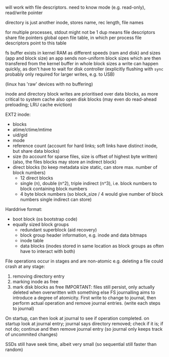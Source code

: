 <!-- SPDX-License-Identifier: zlib-acknowledgement -->
will work with file descriptors. need to know mode (e.g. read-only), read/write pointer

directory is just another inode, 
stores name, rec length, file names

for multiple processes, stdout might not be 1
dup means file descriptors share file pointers
global open file table, in which per process file descriptors point to this table

fs buffer exists in kernel RAM as different speeds (ram and disk) and sizes (app and block size)
an app sends non-uniform block sizes which are then transfered from the kernel buffer in whole block sizes
a write can happen quickly, as don't have to wait for disk controller 
(explicitly flushing with `sync` probably only required for larger writes, e.g. to USB)

(linux has 'raw' devices with no buffering)

inode and directory block writes are prioritised over data blocks, as more critical to system
cache also open disk blocks (may even do read-ahead preloading; LRU cache eviction)

EXT2 inode:
* blocks 
* atime/ctime/mtime 
* uid/gid
* mode 
* reference count (account for hard links; soft links have distinct inode, but share data blocks)
* size (to account for sparse files, size is offset of highest byte written)
       (also, the files blocks may store an indirect block)
* direct blocks (to keep metadata size static, can store max. number of block numbers)
  - 12 direct blocks
  - single (n), double (n^2), triple indirect (n^3), i.e. block numbers to block containing block numbers
  - 4 byte block numbers (so block_size / 4 would give number of block numbers single indirect can store)

Harddrive format:
* boot block (os bootstrap code) 
* equally sized block groups
  - redundant superblock (aid recovery)
  - block group header information, e.g. inode and data bitmaps
  - inode table
  - data blocks
(inodes stored in same location as block groups as often have to interact with both)

File operations occur in stages and are non-atomic
e.g. deleting a file could crash at any stage:
  1. removing directory entry 
  2. marking inode as free
  3. mark disk blocks as free
  IMPORTANT: files still persist, only actually deleted when overwritten with something else 
FS journalling aims to introduce a degree of atomicity. 
First write to change to journal, then perform actual operation and remove journal entries. (write each steps to journal)

On startup, can then look at journal to see if operation completed.
on startup look at journal entry; journal says directory removed; check if it is; if not do; continue and then remove journal entry
(so journal only keeps track of uncommited changes)

SSDs still have seek time, albeit very small (so sequential still faster than random)
